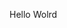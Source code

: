 Hello Wolrd

































































































































































































































































































































































































































































































































































































































































































































































































































































































































































































































































































































































































































































































































































































































































































































































































































































































































































































































































































































































































































































































































































































































































































































































































































































































































































































